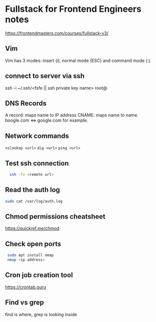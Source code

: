 # Fullstack for Frontend Engineers notes
https://frontendmasters.com/courses/fullstack-v3/

## Vim
Vim has 3 modes: insert (i), normal mode (ESC) and command mode (:).

## connect to server via ssh
ssh -i ~/.ssh/<fsfe || ssh private key name> root@<server IP>

## DNS Records
A record: maps name to IP address
CNAME: maps name to name. boogle.com <=> google.com for example.

## Network commands
`nslookup <url>`
`dig <url>`
`ping <url>`


## Test ssh connection
```bash
  ssh -Tv <remote url>
```

## Read the auth log
```bash
sudo cat /var/log/auth.log
```

## Chmod permissions cheatsheet
https://quickref.me/chmod

## Check open ports
```bash
 sudo apt install nmap
 nmap <ip address>
```


## Cron job creation tool
https://crontab.guru

## Find vs grep
find is where, grep is looking inside
